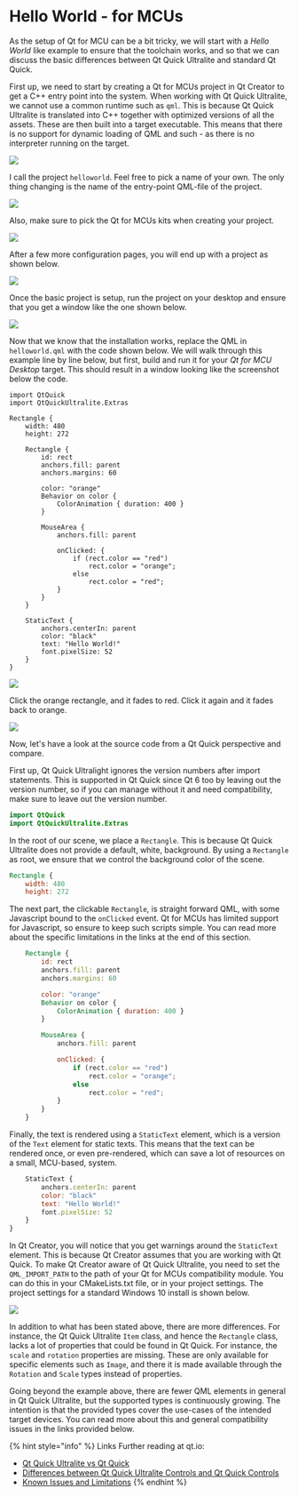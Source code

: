 # Hello World - for MCUs

As the setup of Qt for MCU can be a bit tricky, we will start with a _Hello World_ like example to ensure that the toolchain works, and so that we can discuss the basic differences between Qt Quick Ultralite and standard Qt Quick.

First up, we need to start by creating a Qt for MCUs project in Qt Creator to get a C++ entry point into the system. When working with Qt Quick Ultralite, we cannot use a common runtime such as `qml`. This is because Qt Quick Ultralite is translated into C++ together with optimized versions of all the assets. These are then built into a target executable. This means that there is no support for dynamic loading of QML and such - as there is no interpreter running on the target.

![](assets/create-project-1.png)

I call the project `helloworld`. Feel free to pick a name of your own. The only thing changing is the name of the entry-point QML-file of the project.

![](assets/create-project-2.png)

Also, make sure to pick the Qt for MCUs kits when creating your project.

![](assets/create-project-3.png)

After a few more configuration pages, you will end up with a project as shown below.

![](assets/qtcreator-with-project.png)

Once the basic project is setup, run the project on your desktop and ensure that you get a window like the one shown below.

![](assets/qul-hello-world.png)

Now that we know that the installation works, replace the QML in `helloworld.qml` with the code shown below. We will walk through this example line by line below, but first, build and run it for your _Qt for MCU Desktop_ target. This should result in a window looking like the screenshot below the code.

```
import QtQuick
import QtQuickUltralite.Extras

Rectangle {
    width: 480
    height: 272

    Rectangle {
        id: rect
        anchors.fill: parent
        anchors.margins: 60

        color: "orange"
        Behavior on color {
            ColorAnimation { duration: 400 }
        }

        MouseArea {
            anchors.fill: parent

            onClicked: {
                if (rect.color == "red")
                    rect.color = "orange";
                else
                    rect.color = "red";
            }
        }
    }

    StaticText {
        anchors.centerIn: parent
        color: "black"
        text: "Hello World!"
        font.pixelSize: 52
    }
}
```

![](assets/hello-world-orange.png)

Click the orange rectangle, and it fades to red. Click it again and it fades back to orange.

![](assets/hello-world-red.png)

Now, let's have a look at the source code from a Qt Quick perspective and compare.

First up, Qt Quick Ultralight ignores the version numbers after import statements. This is supported in Qt Quick since Qt 6 too by leaving out the version number, so if you can manage without it and need compatibility, make sure to leave out the version number.

```qml
import QtQuick
import QtQuickUltralite.Extras
```

In the root of our scene, we place a `Rectangle`. This is because Qt Quick Ultralite does not provide a default, white, background. By using a `Rectangle` as root, we ensure that we control the background color of the scene.

```qml
Rectangle {
    width: 480
    height: 272
```

The next part, the clickable `Rectangle`, is straight forward QML, with some Javascript bound to the `onClicked` event. Qt for MCUs has limited support for Javascript, so ensure to keep such scripts simple. You can read more about the specific limitations in the links at the end of this section.

```qml
    Rectangle {
        id: rect
        anchors.fill: parent
        anchors.margins: 60

        color: "orange"
        Behavior on color {
            ColorAnimation { duration: 400 }
        }

        MouseArea {
            anchors.fill: parent

            onClicked: {
                if (rect.color == "red")
                    rect.color = "orange";
                else
                    rect.color = "red";
            }
        }
    }
```

Finally, the text is rendered using a `StaticText` element, which is a version of the `Text` element for static texts. This means that the text can be rendered once, or even pre-rendered, which can save a lot of resources on a small, MCU-based, system.

```qml
    StaticText {
        anchors.centerIn: parent
        color: "black"
        text: "Hello World!"
        font.pixelSize: 52
    }
}
```

In Qt Creator, you will notice that you get warnings around the `StaticText` element. This is because Qt Creator assumes that you are working with Qt Quick. To make Qt Creator aware of Qt Quick Ultralite, you need to set the `QML_IMPORT_PATH` to the path of your Qt for MCUs compatibility module. You can do this in your CMakeLists.txt file, or in your project settings. The project settings for a standard Windows 10 install is shown below.

![](assets/qtcreator-qml-import-path.png)

In addition to what has been stated above, there are more differences. For instance, the Qt Quick Ultralite `Item` class, and hence the `Rectangle` class, lacks a lot of properties that could be found in Qt Quick. For instance, the `scale` and `rotation` properties are missing. These are only available for specific elements such as `Image`, and there it is made available through the `Rotation` and `Scale` types instead of properties.

Going beyond the example above, there are fewer QML elements in general in Qt Quick Ultralite, but the supported types is continuously growing. The intention is that the provided types cover the use-cases of the intended target devices. You can read more about this and general compatibility issues in the links provided below.

{% hint style="info" %}
Links Further reading at qt.io:

* [Qt Quick Ultralite vs Qt Quick](https://doc.qt.io/QtForMCUs/qtul-qtquick-differences.html)
* [Differences between Qt Quick Ultralite Controls and Qt Quick Controls](https://doc.qt.io/QtForMCUs/qtul-qtquick-controls-api-differences.html)
* [Known Issues and Limitations](https://doc.qt.io/QtForMCUs/qtul-known-issues.html)
{% endhint %}
